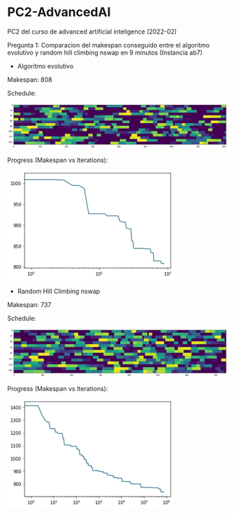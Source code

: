 # PC2-AdvancedAI
PC2 del curso de advanced artificial inteligence (2022-02)

Pregunta 1: Comparacion del makespan conseguido entre el algoritmo evolutivo y random hill climbing nswap en 9 minutos (Instancia ab7)

- Algoritmo evolutivo

Makespan: 808

Schedule:

![alt text](https://raw.githubusercontent.com/SebsPER/PC2-AdvancedAI/main/pictures/evo.jpg)

Progress (Makespan vs Iterations):

![alt text](https://raw.githubusercontent.com/SebsPER/PC2-AdvancedAI/main/pictures/evoProgress.jpg)

- Random Hill Climbing nswap 

Makespan: 737

Schedule:

![alt text](https://raw.githubusercontent.com/SebsPER/PC2-AdvancedAI/main/pictures/hill.jpg)

Progress (Makespan vs Iterations):

![alt text](https://raw.githubusercontent.com/SebsPER/PC2-AdvancedAI/main/pictures/hillProgress.jpg)
